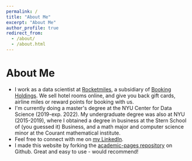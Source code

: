 ```yaml
---
permalink: /
title: "About Me"
excerpt: "About Me"
author_profile: true
redirect_from: 
  - /about/
  - /about.html
---
```


About Me
======
- I work as a data scientist at [Rocketmiles](https://www.rocketmiles.com), a subsidiary of [Booking Holdings](https://www.bookingholdings.com/). We sell hotel rooms online, and give you back gift cards, airline miles or reward points for booking with us. 
- I'm currently doing a master's degree at the NYU Center for Data Science (2019-exp. 2022). My undergraduate degree was also at NYU (2015-2019), where I obtained a degree in business at the Stern School of (you guessed it) Business, and a math major and computer science minor at the Courant mathematical institute.
- Feel free to connect with me on [my LinkedIn](https://www.linkedin.com/in/eric-he/).
- I made this website by forking the [academic-pages repository](https://github.com/academicpages/academicpages.github.io) on Github. Great and easy to use - would recommend!
